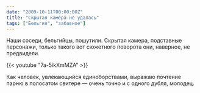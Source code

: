 ```yaml
---
date: "2009-10-11T00:00:00Z"
title: "Скрытая камера не удалась"
tags: ["Бельгия", "забавное"]
---
```


Наши соседи, бельгийцы, пошутили. Скрытая камера, подставные персонажи, только такого вот сюжетного поворота они, наверное, не предвидели.

<!--more-->

{{< youtube "7a-5ikXmMZA" >}}

Как человек, увлекающийся единоборствами, выражаю почтение парню в полосатом свитере — очень точно и с одного дубля, молодец.
